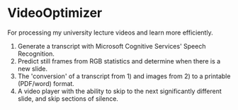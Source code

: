 # VideoOptimizer
For processing my university lecture videos and learn more efficiently.  
1. Generate a transcript with Microsoft Cognitive Services' Speech Recognition.  
2. Predict still frames from RGB statistics and determine when there is a new slide.  
3. The 'conversion' of a transcript from 1) and images from 2) to a printable (PDF/word) format.  
4. A video player with the ability to skip to the next significantly different slide, and skip sections of silence.
